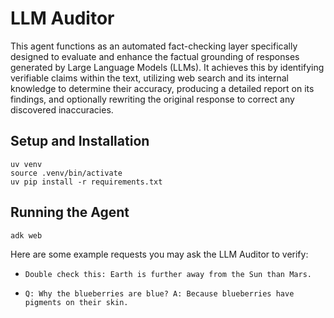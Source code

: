 # LLM Auditor

This agent functions as an automated fact-checking layer specifically designed to evaluate and enhance the factual grounding of responses generated by Large Language Models (LLMs). It achieves this by identifying verifiable claims within the text, utilizing web search and its internal knowledge to determine their accuracy, producing a detailed report on its findings, and optionally rewriting the original response to correct any discovered inaccuracies.

## Setup and Installation

```
uv venv
source .venv/bin/activate
uv pip install -r requirements.txt
```

## Running the Agent

```
adk web
```

Here are some example requests you may ask the LLM Auditor to verify:

* ```
  Double check this: Earth is further away from the Sun than Mars.
  ```

* ```
  Q: Why the blueberries are blue? A: Because blueberries have pigments on their skin.
  ```
